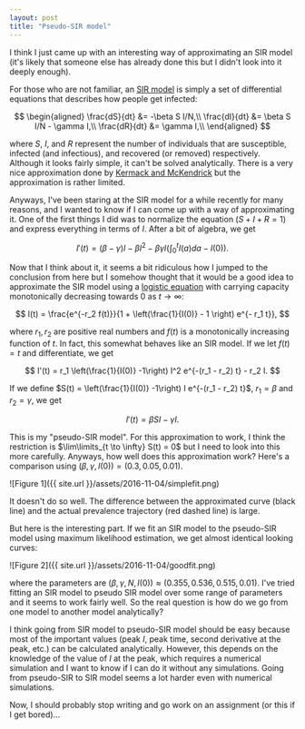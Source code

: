 ```yaml
---
layout: post
title: "Pseudo-SIR model"
---
```


I think I just came up with an interesting way of approximating an SIR model (it's likely that someone else has already done this but I didn't look into it deeply enough).

For those who are not familiar, an [SIR model](http://www.maa.org/press/periodicals/loci/joma/the-sir-model-for-spread-of-disease-the-differential-equation-model) is simply a set of differential equations that describes how people get infected:

$$
\begin{aligned}
\frac{dS}{dt} &= -\beta S I/N,\\
\frac{dI}{dt} &= \beta S I/N - \gamma I,\\
\frac{dR}{dt} &= \gamma I,\\
\end{aligned}
$$

where $S$, $I$, and $R$ represent the number of individuals that are susceptible, infected (and infectious), and recovered (or removed) respectively. Although it looks fairly simple, it can't be solved analytically. There is a very nice approximation done by [Kermack and McKendrick](http://rspa.royalsocietypublishing.org/content/royprsa/115/772/700.full.pdf) but the approximation is rather limited.

Anyways, I've been staring at the SIR model for a while recently for many reasons, and I wanted to know if I can come up with a way of approximating it. One of the first things I did was to normalize the equation $(S + I + R = 1)$ and express everything in terms of $I$. After a bit of algebra, we get

$$
I'(t) = (\beta - \gamma) I - \beta I^2 - \beta \gamma I \left(\int_0^t I(a) da - I(0) \right).
$$

Now that I think about it, it seems a bit ridiculous how I jumped to the conclusion from here but I somehow thought that it would be a good idea to approximate the SIR model using a [logistic equation](http://mathworld.wolfram.com/LogisticEquation.html) with carrying capacity monotonically decreasing towards $0$ as $t \to \infty$:

$$
I(t) = \frac{e^{-r_2 f(t)}}{1 + \left(\frac{1}{I(0)} - 1 \right) e^{- r_1 t}},
$$

where $r_1, r_2$ are positive real numbers and $f(t)$ is a monotonically increasing function of $t$. In fact, this somewhat behaves like an SIR model. If we let $f(t) = t$ and differentiate, we get

$$
I'(t) = r_1 \left(\frac{1}{I(0)} -1\right) I^2 e^{-(r_1 - r_2) t} - r_2 I.
$$

If we define $S(t) = \left(\frac{1}{I(0)} -1\right) I e^{-(r_1 - r_2) t}$, $r_1 = \beta$ and $r_2 = \gamma$, we get

$$
I'(t) = \beta S I - \gamma I.
$$

This is my "pseudo-SIR model". For this approximation to work, I think the restriction is $\lim\limits_{t \to \infty} S(t) = 0$ but I need to look into this more carefully. Anyways, how well does this approximation work? Here's a comparison using $(\beta, \gamma, I(0)) = (0.3, 0.05, 0.01)$.

![Figure 1]({{ site.url }}/assets/2016-11-04/simplefit.png)

It doesn't do so well. The difference between the approximated curve (black line) and the actual prevalence trajectory (red dashed line) is large.

But here is the interesting part. If we fit an SIR model to the pseudo-SIR model using maximum likelihood estimation, we get almost identical looking curves: 

![Figure 2]({{ site.url }}/assets/2016-11-04/goodfit.png)

where the parameters are $(\beta, \gamma, N, I(0)) \approx (0.355, 0.536, 0.515, 0.01)$. I've tried fitting an SIR model to pseudo SIR model over some range of parameters and it seems to work fairly well. So the real question is how do we go from one model to another model analytically?

I think going from SIR model to pseudo-SIR model should be easy because most of the important values (peak $I$, peak time, second derivative at the peak, etc.) can be calculated analytically. However, this depends on the knowledge of the value of $I$ at the peak, which requires a numerical simulation and I want to know if I can do it without any simulations. Going from pseudo-SIR to SIR model seems a lot harder even with numerical simulations.

Now, I should probably stop writing and go work on an assignment (or this if I get bored)...



